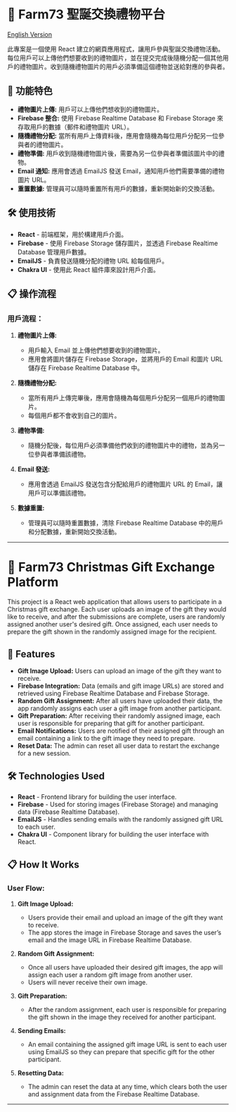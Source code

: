 # 🎄 Farm73 聖誕交換禮物平台

[English Version](#-farm73-christmas-gift-exchange-platform)

此專案是一個使用 React 建立的網頁應用程式，讓用戶參與聖誕交換禮物活動。每位用戶可以上傳他們想要收到的禮物圖片，並在提交完成後隨機分配一個其他用戶的禮物圖片。收到隨機禮物圖片的用戶必須準備這個禮物並送給對應的參與者。

## 🚀 功能特色

- **禮物圖片上傳:** 用戶可以上傳他們想收到的禮物圖片。
- **Firebase 整合:** 使用 Firebase Realtime Database 和 Firebase Storage 來存取用戶的數據（郵件和禮物圖片 URL）。
- **隨機禮物分配:** 當所有用戶上傳資料後，應用會隨機為每位用戶分配另一位參與者的禮物圖片。
- **禮物準備:** 用戶收到隨機禮物圖片後，需要為另一位參與者準備該圖片中的禮物。
- **Email 通知:** 應用會透過 EmailJS 發送 Email，通知用戶他們需要準備的禮物圖片 URL。
- **重置數據:** 管理員可以隨時重置所有用戶的數據，重新開始新的交換活動。

## 🛠️ 使用技術

- **React** - 前端框架，用於構建用戶介面。
- **Firebase** - 使用 Firebase Storage 儲存圖片，並透過 Firebase Realtime Database 管理用戶數據。
- **EmailJS** - 負責發送隨機分配的禮物 URL 給每個用戶。
- **Chakra UI** - 使用此 React 組件庫來設計用戶介面。

## 📋 操作流程

### 用戶流程：

1. **禮物圖片上傳:**
   - 用戶輸入 Email 並上傳他們想要收到的禮物圖片。
   - 應用會將圖片儲存在 Firebase Storage，並將用戶的 Email 和圖片 URL 儲存在 Firebase Realtime Database 中。

2. **隨機禮物分配:**
   - 當所有用戶上傳完畢後，應用會隨機為每個用戶分配另一個用戶的禮物圖片。
   - 每個用戶都不會收到自己的圖片。

3. **禮物準備:**
   - 隨機分配後，每位用戶必須準備他們收到的禮物圖片中的禮物，並為另一位參與者準備該禮物。

4. **Email 發送:**
   - 應用會透過 EmailJS 發送包含分配給用戶的禮物圖片 URL 的 Email，讓用戶可以準備該禮物。

5. **數據重置:**
   - 管理員可以隨時重置數據，清除 Firebase Realtime Database 中的用戶和分配數據，重新開始交換活動。

---

# 🎄 Farm73 Christmas Gift Exchange Platform

This project is a React web application that allows users to participate in a Christmas gift exchange. Each user uploads an image of the gift they would like to receive, and after the submissions are complete, users are randomly assigned another user's desired gift. Once assigned, each user needs to prepare the gift shown in the randomly assigned image for the recipient.

## 🚀 Features

- **Gift Image Upload:** Users can upload an image of the gift they want to receive.
- **Firebase Integration:** Data (emails and gift image URLs) are stored and retrieved using Firebase Realtime Database and Firebase Storage.
- **Random Gift Assignment:** After all users have uploaded their data, the app randomly assigns each user a gift image from another participant.
- **Gift Preparation:** After receiving their randomly assigned image, each user is responsible for preparing that gift for another participant.
- **Email Notifications:** Users are notified of their assigned gift through an email containing a link to the gift image they need to prepare.
- **Reset Data:** The admin can reset all user data to restart the exchange for a new session.

## 🛠️ Technologies Used

- **React** - Frontend library for building the user interface.
- **Firebase** - Used for storing images (Firebase Storage) and managing data (Firebase Realtime Database).
- **EmailJS** - Handles sending emails with the randomly assigned gift URL to each user.
- **Chakra UI** - Component library for building the user interface with React.

## 📋 How It Works

### User Flow:

1. **Gift Image Upload:**
   - Users provide their email and upload an image of the gift they want to receive.
   - The app stores the image in Firebase Storage and saves the user’s email and the image URL in Firebase Realtime Database.

2. **Random Gift Assignment:**
   - Once all users have uploaded their desired gift images, the app will assign each user a random gift image from another user.
   - Users will never receive their own image.

3. **Gift Preparation:**
   - After the random assignment, each user is responsible for preparing the gift shown in the image they received for another participant.
   
4. **Sending Emails:**
   - An email containing the assigned gift image URL is sent to each user using EmailJS so they can prepare that specific gift for the other participant.

5. **Resetting Data:**
   - The admin can reset the data at any time, which clears both the user and assignment data from the Firebase Realtime Database.

---
